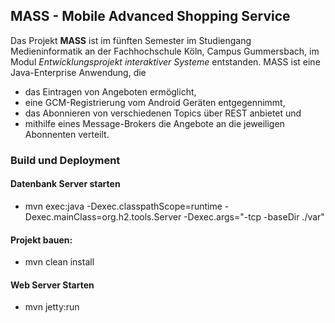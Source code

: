 ## MASS - Mobile Advanced Shopping Service

Das Projekt **MASS** ist im fünften Semester im Studiengang Medieninformatik an der Fachhochschule Köln, Campus Gummersbach, im Modul *Entwicklungsprojekt interaktiver Systeme* entstanden. MASS ist eine Java-Enterprise Anwendung, die

* das Eintragen von Angeboten ermöglicht,
* eine GCM-Registrierung vom Android Geräten entgegennimmt,
* das Abonnieren von verschiedenen Topics über REST anbietet und
* mithilfe eines Message-Brokers die Angebote an die jeweiligen Abonnenten verteilt.

### Build und Deployment

#### Datenbank Server starten
* mvn exec:java -Dexec.classpathScope=runtime -Dexec.mainClass=org.h2.tools.Server -Dexec.args="-tcp -baseDir ./var"

#### Projekt bauen:
* mvn clean install

#### Web Server Starten
* mvn jetty:run
